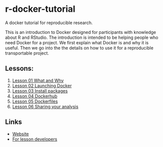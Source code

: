 # r-docker-tutorial
A docker tutorial for reproducible research.

This is an introduction to Docker designed for participants with knowledge
about R and RStudio. The introduction is intended to be helping people who need Docker for a project. We first explain what Docker is and why it is useful. Then 
we go into the the details on how to use it for a reproducible transportable project.




## Lessons:

1. [Lesson 01 What and Why](01-what-and-why.html)
2. [Lesson 02 Launching Docker](02-Launching-Docker.html)
3. [Lesson 03 Install packages](03-install-packages.html) 
4. [Lesson 04 Dockerhub](04-Dockerhub.html)
5. [Lesson 05 Dockerfiles](05-dockerfiles.html)
6. [Lesson 06 Sharing your analysis](06-Sharing-all-your-analysis.html)

## Links
- [Website](http://jsta.github.io/r-docker-tutorial)
- [For lesson developers](http://pad.software-carpentry.org/RopenSci-docker-tutorial)
